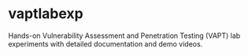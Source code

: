 # vaptlabexp
Hands-on Vulnerability Assessment and Penetration Testing (VAPT) lab experiments with detailed documentation and demo videos.
